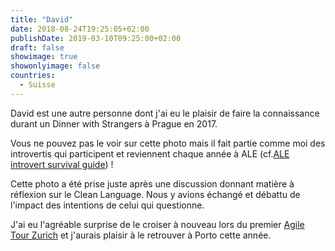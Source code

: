 ```yaml
---
title: "David"
date: 2018-08-24T19:25:05+02:00
publishDate: 2019-03-10T09:25:00+02:00
draft: false
showimage: true
showonlyimage: false
countries:
  - Suisse
---
```

David est une autre personne dont j'ai eu le plaisir de faire la connaissance durant un Dinner with Strangers à Prague en 2017.

<!--more-->
Vous ne pouvez pas le voir sur cette photo mais il fait partie comme moi des introvertis qui participent et reviennent chaque année à ALE (cf.[ALE introvert survival guide](/blog/2018/08/ale-introvert-guide/)) !

Cette photo a été prise juste après une discussion donnant matière à réflexion sur le Clean Language. Nous y avions échangé et débattu de l'impact des intentions de celui qui questionne.

J'ai eu l'agréable surprise de le croiser à nouveau lors du premier [Agile Tour Zurich](/blog/2018/11/report-agile-tour-zurich/) et j'aurais plaisir à le retrouver à Porto cette année.
